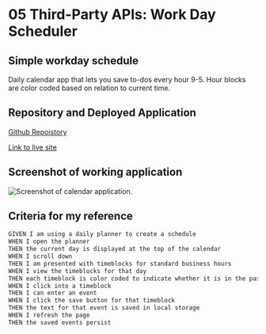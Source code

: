 # 05 Third-Party APIs: Work Day Scheduler

## Simple workday schedule

Daily calendar app that lets you save to-dos every hour 9-5. Hour blocks are color coded based on relation to current time.

## Repository and Deployed Application

[Github Repoistory](https://github.com/wkropat/workday-scheduler)

[Link to live site](https://wkropat.github.io/workday-scheduler/)

## Screenshot of working application

![Screenshot of calendar application.](./screenshot.jpg)

## Criteria for my reference

```md
GIVEN I am using a daily planner to create a schedule
WHEN I open the planner
THEN the current day is displayed at the top of the calendar
WHEN I scroll down
THEN I am presented with timeblocks for standard business hours
WHEN I view the timeblocks for that day
THEN each timeblock is color coded to indicate whether it is in the past, present, or future
WHEN I click into a timeblock
THEN I can enter an event
WHEN I click the save button for that timeblock
THEN the text for that event is saved in local storage
WHEN I refresh the page
THEN the saved events persist
```

